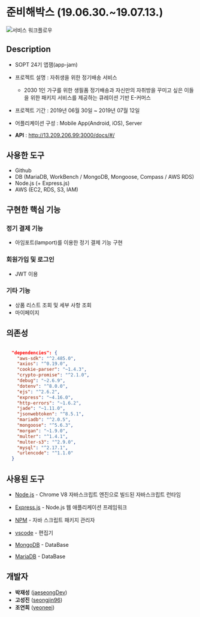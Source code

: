 # 준비해박스 (19.06.30.~19.07.13.)
![서비스 워크플로우](./public/images/service_workflow.jpg)


## Description
* SOPT 24기 앱잼(app-jam)

* 프로젝트 설명 : 자취생을 위한 정기배송 서비스
  * 2030 1인 가구를 위한 생필품 정기배송과 자신만의 자취방을 꾸미고 싶은 이들을 위한 패키지 서비스를 제공하는 큐레이션 기반 E-커머스

* 프로젝트 기간 : 2019년 06월 30일 ~ 2019년 07월 12일

* 어플리케이션 구성 : Mobile App(Android, iOS), Server

* **API** : http://13.209.206.99:3000/docs/#/

## 사용한 도구
- Github
- DB (MariaDB, WorkBench / MongoDB, Mongoose, Compass / AWS RDS)
- Node.js (+ Express.js)
- AWS (EC2, RDS, S3, IAM)


## 구현한 핵심 기능
### 정기 결제 기능
- 아임포트(Iamport)를 이용한 정기 결제 기능 구현

### 회원가입 및 로그인 
- JWT 이용

### 기타 기능
- 상품 리스트 조회 및 세부 사항 조회
- 마이페이지


## 의존성

```json

  "dependencies": {
    "aws-sdk": "^2.485.0",
    "axios": "^0.19.0",
    "cookie-parser": "~1.4.3",
    "crypto-promise": "^2.1.0",
    "debug": "~2.6.9",
    "dotenv": "^8.0.0",
    "ejs": "^2.6.2",
    "express": "~4.16.0",
    "http-errors": "~1.6.2",
    "jade": "~1.11.0",
    "jsonwebtoken": "^8.5.1",
    "mariadb": "^2.0.5",
    "mongoose": "^5.6.3",
    "morgan": "~1.9.0",
    "multer": "^1.4.1",
    "multer-s3": "^2.9.0",
    "mysql": "^2.17.1",
    "urlencode": "^1.1.0"
  }

```



## 사용된 도구

* [Node.js](https://nodejs.org/ko/) - Chrome V8 자바스크립트 엔진으로 빌드된 자바스크립트 런타임

* [Express.js](http://expressjs.com/ko/) - Node.js 웹 애플리케이션 프레임워크

* [NPM](https://rometools.github.io/rome/) - 자바 스크립트 패키지 관리자

* [vscode](https://code.visualstudio.com/) - 편집기

* [MongoDB](https://www.mongodb.com/) - DataBase

* [MariaDB](https://www.mariadb.com/) - DataBase


## 개발자

*  **박재성** ([jaeseongDev](https://github.com/jaeseongDev))
*  **고성진** ([seongjin96](https://github.com/seongjin96))
*  **조연희** ([yeoneei](https://github.com/yeoneei))
